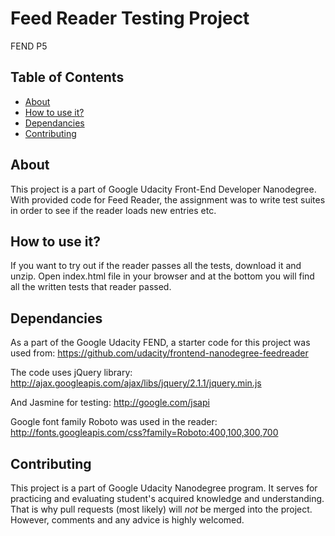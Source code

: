 # Feed Reader Testing Project

FEND P5

## Table of Contents

* [About](#about)
* [How to use it?](#howtouseit)
* [Dependancies](#dependancies)
* [Contributing](#contributing)

## About

This project is a part of Google Udacity Front-End Developer Nanodegree. With provided code for Feed Reader, the assignment was to write test suites in order to see if the reader loads new entries etc.

## How to use it?

If you want to try out if the reader passes all the tests, download it and unzip. Open index.html file in your browser and at the bottom you will find all the written tests that reader passed.

## Dependancies

As a part of the Google Udacity FEND, a starter code for this project was used from:
https://github.com/udacity/frontend-nanodegree-feedreader

The code uses jQuery library:
http://ajax.googleapis.com/ajax/libs/jquery/2.1.1/jquery.min.js

And Jasmine for testing:
http://google.com/jsapi

Google font family Roboto was used in the reader:
http://fonts.googleapis.com/css?family=Roboto:400,100,300,700

## Contributing

This project is a part of Google Udacity Nanodegree program. It serves for practicing and evaluating student's acquired knowledge and understanding. That is why pull requests (most likely) will _not_ be merged into the project. However, comments and any advice is highly welcomed.

